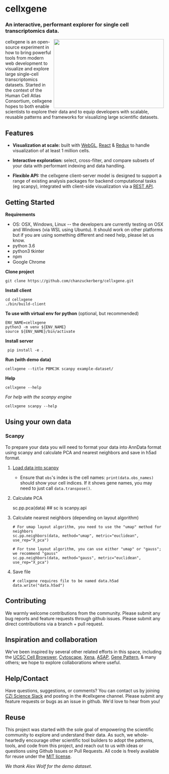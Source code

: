 # cellxgene

### An interactive, performant explorer for single cell transcriptomics data.

<img align="right" width="350" height="218" src="./example-dataset/cellxgene-demo.gif" pad="50px">
cellxgene is an open-source experiment in how to bring powerful tools from modern web development to visualize and explore large single-cell transcriptomics datasets.
Started in the context of the Human Cell Atlas Consortium, cellxgene hopes to both enable scientists to explore their data and to equip developers with scalable, reusable patterns and frameworks for visualizing large scientific datasets.

## Features

* **Visualization at scale:** built with [WebGL](https://www.khronos.org/webgl/), [React](https://reactjs.org/) & [Redux](https://redux.js.org/) to handle visualization of at least 1 million cells.

* **Interactive exploration:** select, cross-filter, and compare subsets of your data with performant indexing and data handling.

* **Flexible API:** the cellxgene client-server model is designed to support a range of existing analysis packages for backend computational tasks (eg scanpy), integrated with client-side visualization via a [REST API](https://restfulapi.net/).


## Getting Started

**Requirements**
- OS: OSX, Windows, Linux -- the developers are currently testing on OSX and Windows (via WSL using Ubuntu). It should work on other platforms but if you are using something different and need help, please let us know. 
- python 3.6
- python3 tkinter 
- npm
- Google Chrome

**Clone project**

    git clone https://github.com/chanzuckerberg/cellxgene.git

**Install client**

    cd cellxgene
    ./bin/build-client

**To use with virtual env for python**
(optional, but recommended)

    ENV_NAME=cellxgene
    python3 -m venv ${ENV_NAME}
    source ${ENV_NAME}/bin/activate

**Install server**

     pip install -e .

**Run (with demo data)**

    cellxgene --title PBMC3K scanpy example-dataset/

**Help**

    cellxgene --help
_For help with the scanpy engine_

    cellxgene scanpy --help

## Using your own data

### Scanpy

To prepare your data you will need to format your data into AnnData format using scanpy and calculate PCA and nearest neighbors and save in h5ad format.

1. [Load data into scanpy](https://scanpy.readthedocs.io/en/latest/api/index.html#reading)

	- Ensure that `obs`'s index is the cell names: `print(data.obs_names)` should show your cell indices. If it shows gene names, you may need to just call `data.transpose()`.

2. Calculate PCA

    sc.pp.pca(data) ## sc is scanpy.api

3. Calculate nearest neighbors  (depending on layout algorithm)

    ```
    # For umap layout algorithm, you need to use the "umap" method for neighbors
    sc.pp.neighbors(data, method="umap", metric="euclidean", use_rep="X_pca")

    # For tsne layout algorithm, you can use either "umap" or "gauss"; we recommend "gauss"
    sc.pp.neighbors(data, method="gauss", metric="euclidean", use_rep="X_pca")
    ```

4. Save file

    ```
    # cellxgene requires file to be named data.h5ad
    data.write("data.h5ad")
    ```

## Contributing
We warmly welcome contributions from the community. Please submit any bug reports and feature requests through github issues. Please submit any direct contributions via a branch + pull request.

## Inspiration and collaboration
We’ve been inspired by several other related efforts in this space, including the [UCSC Cell Browswer](http://cells.ucsc.edu/), [Cytoscape](http://www.cytoscape.org/), [Xena](https://xena.ucsc.edu/), [ASAP](https://asap.epfl.ch/), [Gene Pattern](http://genepattern-notebook.org/), & many others; we hope to explore collaborations where useful.

## Help/Contact
Have questions, suggestions, or comments? You can contact us by joining [CZI Science Slack](https://cziscience.slack.com/messages/CCTA8DF1T) and posting in the #cellxgene channel. Please submit any feature requests or bugs as an issue in github. We'd love to hear from you!

## Reuse
This project was started with the sole goal of empowering the scientific community to explore and understand their data. As such, we whole-heartedly encourage other scientific tool builders to adopt the patterns, tools, and code from this project, and reach out to us with ideas or questions using Github Issues or Pull Requests. All code is freely available for reuse under the [MIT license](https://opensource.org/licenses/MIT).

*We thank Alex Wolf for the demo dataset.*
